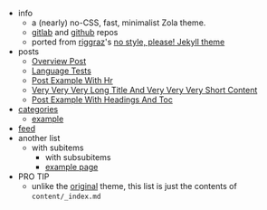 ---
---

- info
    - a (nearly) no-CSS, fast, minimalist Zola theme.
    - [gitlab](https://gitlab.com/4bcx/no-style-please) and [github](https://github.com/4bcx/no-style-please) repos
    - ported from [riggraz](https://riggraz.dev/)'s [no style, please! Jekyll theme](https://riggraz.dev/no-style-please/)
- posts
    - [Overview Post](./overview-post)
    - [Language Tests](./language-tests)
    - [Post Example With Hr](./post-example-with-hr)
    - [Very Very Very Long Title And Very Very Very Short Content](./very-very-very-long-title-and-very-very-very-short-content)
    - [Post Example With Headings And Toc](./post-example-with-headings-and-toc)
- [categories](./categories)
    - [example](./categories/example)
- [feed](./atom.xml)
- another list
    - with subitems
        - with subsubitems
        - [example page](./about)
- PRO TIP
    - unlike the [original](https://riggraz.dev/no-style-please/) theme, this list is just the contents of `content/_index.md`